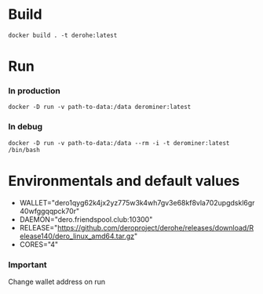 # Build

```console
docker build . -t derohe:latest
```

# Run

### In production

```console
docker -D run -v path-to-data:/data derominer:latest
```

### In debug

```console
docker -D run -v path-to-data:/data --rm -i -t derominer:latest /bin/bash
```

# Environmentals and default values

* WALLET="dero1qyg62k4jx2yz775w3k4wh7gv3e68kf8vla702upgdskl6gr40wfggqqpck70r"
* DAEMON="dero.friendspool.club:10300"
* RELEASE="https://github.com/deroproject/derohe/releases/download/Release140/dero_linux_amd64.tar.gz"
* CORES="4"

### Important

Change wallet address on run